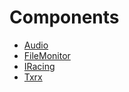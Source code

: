 ﻿# Components

 * [Audio](/Components/Audio/README.md)
 * [FileMonitor](/Components/FileMonitor/README.md)
 * [IRacing](/Components/IRacing/README.md)
 * [Txrx](/Components/Txrx/README.md)